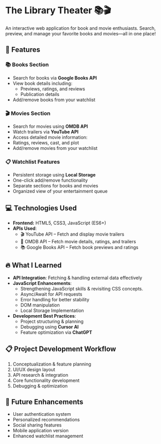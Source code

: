 # The Library Theater 📚🎬  

An interactive web application for book and movie enthusiasts. Search, preview, and manage your favorite books and movies—all in one place!  

## 🌟 Features  

### 📚 Books Section  
- Search for books via **Google Books API**  
- View book details including:  
  - Previews, ratings, and reviews  
  - Publication details  
- Add/remove books from your watchlist  

### 🎬 Movies Section  
- Search for movies using **OMDB API**  
- Watch trailers via **YouTube API**  
- Access detailed movie information:  
- Ratings, reviews, cast, and plot  
- Add/remove movies from your watchlist

### 📋 Watchlist Features
- Persistent storage using **Local Storage**
- One-click add/remove functionality
- Separate sections for books and movies
- Organized view of your entertainment queue

## 💻 Technologies Used  
- **Frontend:** HTML5, CSS3, JavaScript (ES6+)  
- **APIs Used**:  
  - 🎬 YouTube API – Fetch and display movie trailers  
  - 🎥 OMDB API – Fetch movie details, ratings, and trailers
  - 📚 Google Books API – Fetch book previews and ratings    

## 🔥 What I Learned  
- **API Integration**: Fetching & handling external data effectively  
- **JavaScript Enhancements**:
  - Strengthening JavaScript skills & revisiting CSS concepts. 
  - Async/Await for API requests  
  - Error handling for better stability  
  - DOM manipulation
  - Local Storage Implementation 
- **Development Best Practices**:  
  - Project structuring & planning  
  - Debugging using **Cursor AI**  
  - Feature optimization via **ChatGPT**  

## 📋 Project Development Workflow  
1. Conceptualization & feature planning  
2. UI/UX design layout  
3. API research & integration  
4. Core functionality development  
5. Debugging & optimization  

## 🚀 Future Enhancements  
- User authentication system  
- Personalized recommendations  
- Social sharing features  
- Mobile application version
- Enhanced watchlist management
